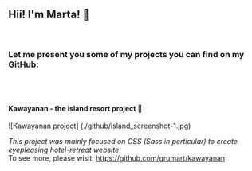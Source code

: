 ## Hii! I'm Marta! 👋
</br>

### Let me present you some of my projects you can find on my GitHub:
</br>
</br>

#### Kawayanan - the island resort project :palm_tree:
![Kawayanan project] (./github/island_screenshot-1.jpg)

*This project was mainly focused on CSS (Sass in perticular) to create eyepleasing hotel-retreat website* </br>
To see more, please wisit: https://github.com/grumart/kawayanan 
